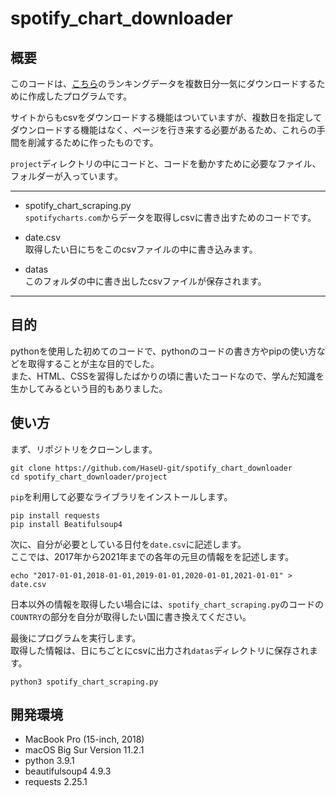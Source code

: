 # spotify_chart_downloader

## 概要
このコードは、[こちら](https://spotifycharts.com/regional)のランキングデータを複数日分一気にダウンロードするために作成したプログラムです。  

サイトからもcsvをダウンロードする機能はついていますが、複数日を指定してダウンロードする機能はなく、ページを行き来する必要があるため、これらの手間を削減するために作ったものです。  

`project`ディレクトリの中にコードと、コードを動かすために必要なファイル、フォルダーが入っています。  

<hr>

- spotify_chart_scraping.py  
`spotifycharts.com`からデータを取得しcsvに書き出すためのコードです。  

- date.csv  
取得したい日にちをこのcsvファイルの中に書き込みます。  

- datas  
このフォルダの中に書き出したcsvファイルが保存されます。  

<hr>

## 目的
pythonを使用した初めてのコードで、pythonのコードの書き方やpipの使い方などを取得することが主な目的でした。  
また、HTML、CSSを習得したばかりの頃に書いたコードなので、学んだ知識を生かしてみるという目的もありました。  

## 使い方
まず、リポジトリをクローンします。  

```shell
git clone https://github.com/HaseU-git/spotify_chart_downloader
cd spotify_chart_downloader/project
```

`pip`を利用して必要なライブラリをインストールします。  

```shell
pip install requests
pip install Beatifulsoup4
```

次に、自分が必要としている日付を`date.csv`に記述します。  
ここでは、2017年から2021年までの各年の元旦の情報をを記述します。  

```shell
echo "2017-01-01,2018-01-01,2019-01-01,2020-01-01,2021-01-01" > date.csv
```

日本以外の情報を取得したい場合には、`spotify_chart_scraping.py`のコードの`COUNTRY`の部分を自分が取得したい国に書き換えてください。  

最後にプログラムを実行します。  
取得した情報は、日にちごとにcsvに出力され`datas`ディレクトリに保存されます。  

```shell
python3 spotify_chart_scraping.py
```

## 開発環境
- MacBook Pro (15-inch, 2018)
- macOS Big Sur Version 11.2.1
- python 3.9.1
- beautifulsoup4 4.9.3
- requests 2.25.1
